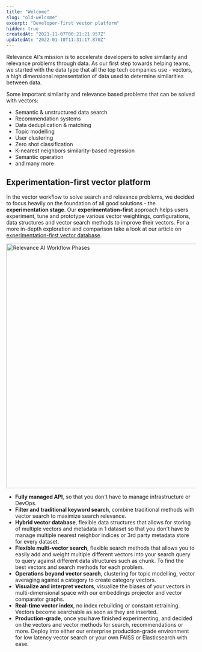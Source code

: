 ```yaml
---
title: "Welcome"
slug: "old-welcome"
excerpt: "Developer-first vector platform"
hidden: true
createdAt: "2021-11-07T00:21:21.957Z"
updatedAt: "2022-01-10T11:31:17.870Z"
---
```

Relevance AI's mission is to accelerate developers to solve similarity and relevance problems through data. As our first step towards helping teams, we started with the data type that all the top tech companies use - vectors, a high dimensional representation of data used to determine similarities between data.

Some important similarity and relevance based problems that can be solved with vectors:
- Semantic & unstructured data search
- Recommendation systems
- Data deduplication & matching
- Topic modelling
- User clustering
- Zero shot classification
- K-nearest neighbors similarity-based regression
- Semantic operation
- and many more


## Experimentation-first vector platform
In the vector workflow to solve search and relevance problems, we decided to focus heavily on the foundation of all good solutions - the **experimentation stage**. Our **experimentation-first** approach helps users experiment, tune and prototype various vector weightings, configurations, data structures and vector search methods to improve their vectors. For a more in-depth exploration and comparison take a look at our article on [experimentation-first vector database](doc:why-experimentation-first).

<img src="https://github.com/RelevanceAI/RelevanceAI-readme-docs/blob/v2.0.0-autoresolve-git-conflict/docs_template/getting-started/RelevanceAI_Workflow_Phases.png?raw=true" width="650" alt="Relevance AI Workflow Phases" />


- **Fully managed API**, so that you don't have to manage infrastructure or DevOps.
- **Filter and traditional keyword search**, combine traditional methods with vector search to maximize search relevance.
- **Hybrid vector database**, flexible data structures that allows for storing of multiple vectors and metadata in 1 dataset so that you don't have to manage multiple nearest neighbor indices or 3rd party metadata store for every dataset.
- **Flexible multi-vector search**, flexible search methods that allows you to easily add and weight multiple different vectors into your search query to query against different data structures such as chunk. To find the best vectors and search methods for each problem.
- **Operations beyond vector search**, clustering for topic modelling, vector averaging against a category to create category vectors.
- **Visualize and interpret vectors**, visualize the biases of your vectors in multi-dimensional space with our embeddings projector and vector comparator graphs.
- **Real-time vector index**, no index rebuilding or constant retraining. Vectors become searchable as soon as they are inserted.
- **Production-grade**, once you have finished experimenting, and decided on the vectors and vector methods for search, recommendations or more. Deploy into either our enterprise production-grade environment for low latency vector search or your own FAISS or Elasticsearch with ease.